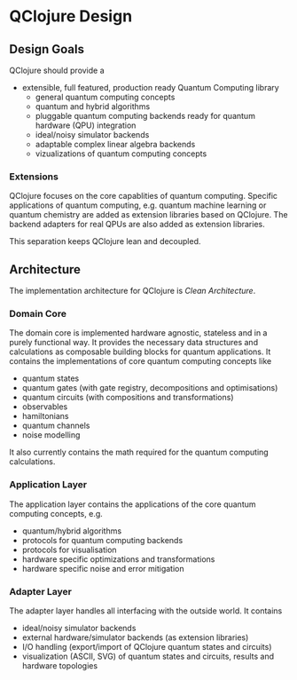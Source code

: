 # QClojure Design

## Design Goals
QClojure should provide a
* extensible, full featured, production ready Quantum Computing library
  * general quantum computing concepts
  * quantum and hybrid algorithms
  * pluggable quantum computing backends ready for quantum hardware (QPU) integration
  * ideal/noisy simulator backends
  * adaptable complex linear algebra backends
  * vizualizations of quantum computing concepts

### Extensions
QClojure focuses on the core capablities of quantum computing.
Specific applications of quantum computing, e.g. quantum machine learning or quantum chemistry are added as extension libraries
based on QClojure. The backend adapters for real QPUs are also added as extension libraries.

This separation keeps QClojure lean and decoupled.

## Architecture
The implementation architecture for QClojure is *Clean Architecture*.

### Domain Core
The domain core is implemented hardware agnostic, stateless and
in a purely functional way. It provides the necessary data structures and
calculations as composable building blocks for quantum applications.
It contains the implementations of core quantum computing concepts like
* quantum states
* quantum gates (with gate registry, decompositions and optimisations) 
* quantum circuits (with compositions and transformations) 
* observables
* hamiltonians
* quantum channels
* noise modelling

It also currently contains the math required for the quantum computing
calculations.

### Application Layer
The application layer contains the applications of the core quantum
computing concepts, e.g.
* quantum/hybrid algorithms
* protocols for quantum computing backends
* protocols for visualisation
* hardware specific optimizations and transformations
* hardware specific noise and error mitigation

### Adapter Layer
The adapter layer handles all interfacing with the outside world.
It contains
* ideal/noisy simulator backends
* external hardware/simulator backends (as extension libraries)
* I/O handling (export/import of QClojure quantum states and circuits)
* visualization (ASCII, SVG) of quantum states and circuits, results and hardware topologies


